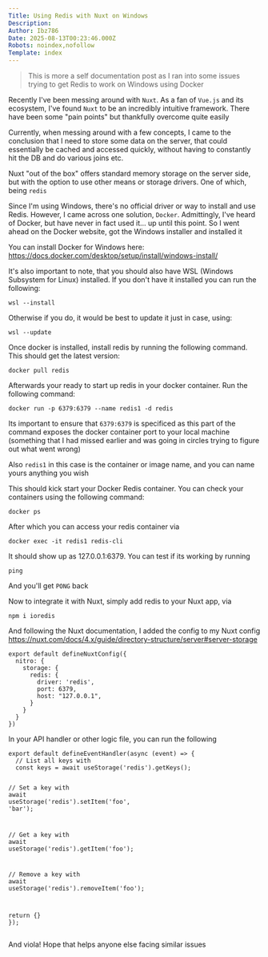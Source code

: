 ```yaml
---
Title: Using Redis with Nuxt on Windows
Description: 
Author: Ibz786
Date: 2025-08-13T00:23:46.000Z
Robots: noindex,nofollow
Template: index
---
```

<blockquote>
<p>This is more a self documentation post as I ran into some issues trying to get Redis to work on Windows using Docker</p>
</blockquote>

<p>Recently I've been messing around with <code>Nuxt</code>. As a fan of <code>Vue.js</code> and its ecosystem, I've found <code>Nuxt</code> to be an incredibly intuitive framework. There have been some "pain points" but thankfully overcome quite easily</p>

<p>Currently, when messing around with a few concepts, I came to the conclusion that I need to store some data on the server, that could essentially be cached and accessed quickly, without having to constantly hit the DB and do various joins etc.</p>

<p>Nuxt "out of the box" offers standard memory storage on the server side, but with the option to use other means or storage drivers. One of which, being <code>redis</code></p>

<p>Since I'm using Windows, there's no official driver or way to install and use Redis. However, I came across one solution, <code>Docker</code>. Admittingly, I've heard of Docker, but have never in fact used it... up until this point. So I went ahead on the Docker website, got the Windows installer and installed it</p>

<p>You can install Docker for Windows here: <a href="https://docs.docker.com/desktop/setup/install/windows-install/" rel="noopener noreferrer">https://docs.docker.com/desktop/setup/install/windows-install/</a></p>

<p>It's also important to note, that you should also have WSL (Windows Subsystem for Linux) installed. If you don't have it installed you can run the following:<br>
</p>

<div class="highlight js-code-highlight">
<pre class="highlight postscript"><code><span class="nf">wsl</span> <span class="nf">--install</span>
</code></pre>

</div>



<p>Otherwise if you do, it would be best to update it just in case, using:<br>
</p>

<div class="highlight js-code-highlight">
<pre class="highlight postscript"><code><span class="nf">wsl</span> <span class="nf">--update</span>
</code></pre>

</div>



<p>Once docker is installed, install redis by running the following command. This should get the latest version:<br>
</p>

<div class="highlight js-code-highlight">
<pre class="highlight postscript"><code><span class="nf">docker</span> <span class="nf">pull</span> <span class="nf">redis</span>
</code></pre>

</div>



<p>Afterwards your ready to start up redis in your docker container. Run the following command:<br>
</p>

<div class="highlight js-code-highlight">
<pre class="highlight postscript"><code><span class="nf">docker</span> <span class="nb">run</span> <span class="nf">-p</span> <span class="nf">6379:6379</span> <span class="nf">--name</span> <span class="nf">redis1</span> <span class="nf">-d</span> <span class="nf">redis</span>
</code></pre>

</div>



<p>Its important to ensure that <code>6379:6379</code> is specificed as this part of the command exposes the docker container port to your local machine (something that I had missed earlier and was going in circles trying to figure out what went wrong)</p>

<p>Also <code>redis1</code> in this case is the container or image name, and you can name yours anything you wish</p>

<p>This should kick start your Docker Redis container. You can check your containers using the following command:<br>
</p>

<div class="highlight js-code-highlight">
<pre class="highlight postscript"><code><span class="nf">docker</span> <span class="nf">ps</span>
</code></pre>

</div>



<p>After which you can access your redis container via<br>
</p>

<div class="highlight js-code-highlight">
<pre class="highlight postscript"><code><span class="nf">docker</span> <span class="nb">exec</span> <span class="nf">-it</span> <span class="nf">redis1</span> <span class="nf">redis-cli</span>
</code></pre>

</div>



<p>It should show up as 127.0.0.1:6379. You can test if its working by running<br>
</p>

<div class="highlight js-code-highlight">
<pre class="highlight postscript"><code><span class="nf">ping</span>
</code></pre>

</div>



<p>And you'll get <code>PONG</code> back</p>

<p>Now to integrate it with Nuxt, simply add redis to your Nuxt app, via<br>
</p>

<div class="highlight js-code-highlight">
<pre class="highlight javascript"><code><span class="nx">npm</span> <span class="nx">i</span> <span class="nx">ioredis</span>
</code></pre>

</div>



<p>And following the Nuxt documentation, I added the config to my Nuxt config<br>
<a href="https://nuxt.com/docs/4.x/guide/directory-structure/server#server-storage" rel="noopener noreferrer">https://nuxt.com/docs/4.x/guide/directory-structure/server#server-storage</a><br>
</p>

<div class="highlight js-code-highlight">
<pre class="highlight javascript"><code><span class="k">export</span> <span class="k">default</span> <span class="nf">defineNuxtConfig</span><span class="p">({</span>
  <span class="na">nitro</span><span class="p">:</span> <span class="p">{</span>
    <span class="na">storage</span><span class="p">:</span> <span class="p">{</span>
      <span class="na">redis</span><span class="p">:</span> <span class="p">{</span>
        <span class="na">driver</span><span class="p">:</span> <span class="dl">'</span><span class="s1">redis</span><span class="dl">'</span><span class="p">,</span>
        <span class="na">port</span><span class="p">:</span> <span class="mi">6379</span><span class="p">,</span>
        <span class="na">host</span><span class="p">:</span> <span class="dl">"</span><span class="s2">127.0.0.1</span><span class="dl">"</span><span class="p">,</span>
      <span class="p">}</span>
    <span class="p">}</span>
  <span class="p">}</span>
<span class="p">})</span>
</code></pre>

</div>



<p>In your API handler or other logic file, you can run the following<br>
</p>

<div class="highlight js-code-highlight">
<pre class="highlight javascript"><code><span class="k">export</span> <span class="k">default</span> <span class="nf">defineEventHandler</span><span class="p">(</span><span class="k">async </span><span class="p">(</span><span class="nx">event</span><span class="p">)</span> <span class="o">=&gt;</span> <span class="p">{</span>
  <span class="c1">// List all keys with</span>
  <span class="kd">const</span> <span class="nx">keys</span> <span class="o">=</span> <span class="k">await</span> <span class="nf">useStorage</span><span class="p">(</span><span class="dl">'</span><span class="s1">redis</span><span class="dl">'</span><span class="p">).</span><span class="nf">getKeys</span><span class="p">();</span>

  <span class="c1">// Set a key with</span>
  <span class="k">await</span> <span class="nf">useStorage</span><span class="p">(</span><span class="dl">'</span><span class="s1">redis</span><span class="dl">'</span><span class="p">).</span><span class="nf">setItem</span><span class="p">(</span><span class="dl">'</span><span class="s1">foo</span><span class="dl">'</span><span class="p">,</span> <span class="dl">'</span><span class="s1">bar</span><span class="dl">'</span><span class="p">);</span>

  <span class="c1">// Get a key with</span>
  <span class="k">await</span> <span class="nf">useStorage</span><span class="p">(</span><span class="dl">'</span><span class="s1">redis</span><span class="dl">'</span><span class="p">).</span><span class="nf">getItem</span><span class="p">(</span><span class="dl">'</span><span class="s1">foo</span><span class="dl">'</span><span class="p">);</span>

  <span class="c1">// Remove a key with</span>
  <span class="k">await</span> <span class="nf">useStorage</span><span class="p">(</span><span class="dl">'</span><span class="s1">redis</span><span class="dl">'</span><span class="p">).</span><span class="nf">removeItem</span><span class="p">(</span><span class="dl">'</span><span class="s1">foo</span><span class="dl">'</span><span class="p">);</span>

  <span class="k">return</span> <span class="p">{}</span>
<span class="p">});</span>
</code></pre>

</div>



<p>And viola! Hope that helps anyone else facing similar issues</p>

